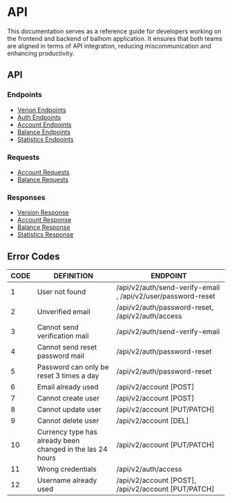 # API

This documentation serves as a reference guide for developers working on the frontend and backend of balhom application. It ensures that both teams are aligned in terms of API integration, reducing miscommunication and enhancing productivity.


## API

### Endpoints

* [Verion Endpoints](./endpoints/version-endpoints.md)
* [Auth Endpoints](./endpoints/auth-endpoints.md)
* [Account Endpoints](./endpoints/account-endpoints.md)
* [Balance Endpoints](./endpoints/balance-endpoints.md)
* [Statistics Endpoints](./endpoints/statistics-endpoints.md)

### Requests

* [Account Requests](./requests/account-requests.md)
* [Balance Requests](./requests/balance-requests.md)

### Responses

* [Version Response](./responses/version-response.md)
* [Account Response](./responses/account-response.md)
* [Balance Response](./responses/balance-responses.md)
* [Statistics Response](./responses/statistics-responses.md)


## Error Codes

| CODE | DEFINITION                                                 | ENDPOINT                                                     |
| ---- | ---------------------------------------------------------- | ------------------------------------------------------------ |
| 1    | User not found                                             | /api/v2/auth/send-verify-email , /api/v2/user/password-reset |
| 2    | Unverified email                                           | /api/v2/auth/password-reset, /api/v2/auth/access             |
| 3    | Cannot send verification mail                              | /api/v2/auth/send-verify-email                               |
| 4    | Cannot send reset password mail                            | /api/v2/auth/password-reset                                  |
| 5    | Password can only be reset 3 times a day                   | /api/v2/auth/password-reset                                  |
| 6    | Email already used                                         | /api/v2/account [POST]                                       |
| 7    | Cannot create user                                         | /api/v2/account [POST]                                       |
| 8    | Cannot update user                                         | /api/v2/account [PUT/PATCH]                                  |
| 9    | Cannot delete user                                         | /api/v2/account [DEL]                                        |
| 10   | Currency type has already been changed in the las 24 hours | /api/v2/account [PUT/PATCH]                                  |
| 11   | Wrong credentials                                          | /api/v2/auth/access                                          |
| 12   | Username already used                                      | /api/v2/account [POST], /api/v2/account [PUT/PATCH]          |
